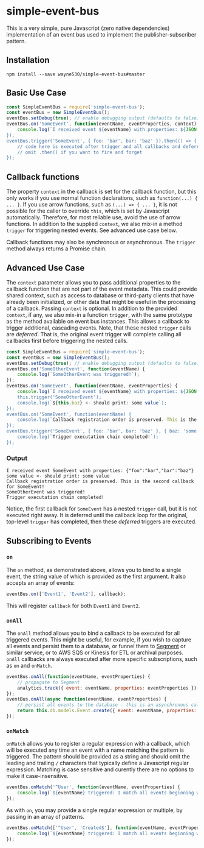 # simple-event-bus

This is a very simple, pure Javascript (zero native dependencies) implementation of an event bus used to implement the
publisher-subscriber pattern.

## Installation

```
npm install --save wayne530/simple-event-bus#master
```

## Basic Use Case

```javascript
const SimpleEventBus = require('simple-event-bus');
const eventBus = new SimpleEventBus();
eventBus.setDebug(true); // enable debugging output (defaults to false)
eventBus.on('SomeEvent', function(eventName, eventProperties, context) {
    console.log(`I received event ${eventName} with properties: ${JSON.stringify(eventProperties)`);
});
eventBus.trigger('SomeEvent', { foo: 'bar', bar: 'baz' }).then(() => {
    // code here is executed after trigger and all callbacks and deferred callbacks have executed
    // omit .then() if you want to fire and forget
});
```

## Callback functions

The property `context` in the callback is set for the callback function, but this only works if you use normal
function declarations, such as `function(...) { ... }`. If you use arrow functions, such as `(...) => { ... }`, it is
not possible for the caller to override `this`, which is set by Javascript automatically. Therefore, for most reliable
use, avoid the use of arrow functions. In addition to the supplied `context`, we also mix-in a method `trigger` for
triggering nested events. See advanced use case below.

Callback functions may also be synchronous or asynchronous. The `trigger` method always returns a Promise chain.

## Advanced Use Case

The `context` parameter allows you to pass additional properties to the callback function that are not part of the event
metadata. This could provide shared context, such as access to database or third-party clients that have already been
initialized, or other data that might be useful in the processing of a callback. Passing `context` is optional. In
addition to the provided `context`, if any, we also mix-in a function `trigger`, with the same prototype as the method
available on event bus instances. This allows a callback to trigger additional, cascading events. Note, that these
nested `trigger` calls are _deferred_. That is, the original event trigger will complete calling all callbacks first
before triggering the nested calls.

```javascript
const SimpleEventBus = require('simple-event-bus');
const eventBus = new SimpleEventBus();
eventBus.setDebug(true); // enable debugging output (defaults to false)
eventBus.on('SomeOtherEvent', function(eventName) {
    console.log(`SomeOtherEvent was triggered!`);
});
eventBus.on('SomeEvent', function(eventName, eventProperties) {
    console.log(`I received event ${eventName} with properties: ${JSON.stringify(eventProperties)`);
    this.trigger('SomeOtherEvent');
    console.log(`${this.baz} <- should print: some value`);
});
eventBus.on('SomeEvent', function(eventName) {
    console.log(`Callback registration order is preserved. This is the second callback for SomeEvent!`);
});
eventBus.trigger('SomeEvent', { foo: 'bar', bar: 'baz' }, { baz: 'some value' }).then(() => {
    console.log(`Trigger executation chain completed!`);
});
```

### Output

```
I received event SomeEvent with properties: {"foo":"bar","bar":"baz"}
some value <- should print: some value
Callback registration order is preserved. This is the second callback for SomeEvent!
SomeOtherEvent was triggered!
Trigger executation chain completed!
```

Notice, the first callback for `SomeEvent` has a nested `trigger` call, but it is not executed right away. It is deferred
until the callback loop for the original, top-level `trigger` has completed, then these _deferred_ triggers are executed.

## Subscribing to Events

### `on`

The `on` method, as demonstrated above, allows you to bind to a single event, the string value of which is provided as the
first argument. It also accepts an array of events:

```javascript
eventBus.on(['Event1', 'Event2'], callback);
```

This will register `callback` for both `Event1` and `Event2`.

### `onAll`

The `onAll` method allows you to bind a callback to be executed for all triggered events. This might be useful, for example,
if you wish to capture all events and persist them to a database, or funnel them to [Segment](https://segment.com) or similar
service, or to AWS SQS or Kinesis for ETL or archival purposes. `onAll` callbacks are always executed after more specific
subscriptions, such as `on` and `onMatch`.

```javascript
eventBus.onAll(function(eventName, eventProperties) {
    // propagate to Segment
    analytics.track({ event: eventName, properties: eventProperties });
});
eventBus.onAll(async function(eventName, eventProperties) {
    // persist all events to the database - this is an asynchronous callback; this.db comes from `context` that is provided at `trigger`-time
    return this.db.models.Event.create({ event: eventName, properties: eventProperties });
});
```

### `onMatch`

`onMatch` allows you to register a regular expression with a callback, which will be executed any time an event with a name
matching the pattern is triggered. The pattern should be provided as a string and should omit the leading and trailing `/`
characters that typically define a Javascript regular expression. Matching is case sensitive and curently there are no options
to make it case-insensitive.

```javascript
eventBus.onMatch('^User', function(eventName, eventProperties) {
    console.log(`${eventName} triggered: I match all events beginning with User`);
});
```

As with `on`, you may provide a single regular expression or multiple, by passing in an array of patterns.

```javascript
eventBus.onMatch(['^User', 'Created$'], function(eventName, eventProperties) {
    console.log(`${eventName} triggered: I match all events beginning with User or ending with Created`);
});
```
